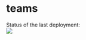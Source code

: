 # teams
Status of the last deployment:<br>
<img src="https://img.shields.io/github/workflow/status/epambrest/quiz/CI-configuration?color=yellogreen&label=.Net%20Core&logoColor=grey">
<br>
